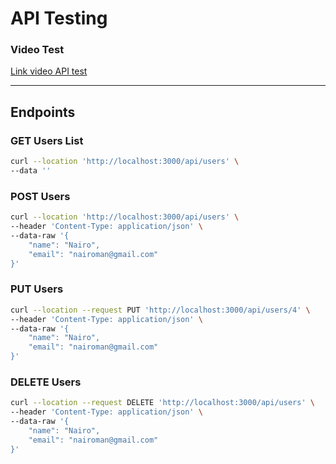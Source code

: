 # API Testing

### Video Test

[Link video API test](https://youtu.be/3Ne6UaG66kI)

---

## Endpoints

### GET Users List

```bash
curl --location 'http://localhost:3000/api/users' \
--data ''
```

### POST Users

```bash
curl --location 'http://localhost:3000/api/users' \
--header 'Content-Type: application/json' \
--data-raw '{
    "name": "Nairo",
    "email": "nairoman@gmail.com"
}'
```

### PUT Users

```bash
curl --location --request PUT 'http://localhost:3000/api/users/4' \
--header 'Content-Type: application/json' \
--data-raw '{
    "name": "Nairo",
    "email": "nairoman@gmail.com"
}'
```

### DELETE Users

```bash
curl --location --request DELETE 'http://localhost:3000/api/users' \
--header 'Content-Type: application/json' \
--data-raw '{
    "name": "Nairo",
    "email": "nairoman@gmail.com"
}'
```
